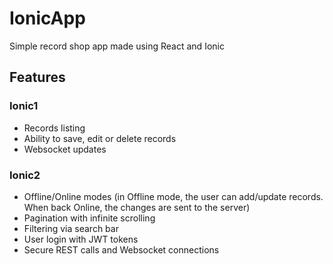 # IonicApp
Simple record shop app made using React and Ionic

## Features
### Ionic1
- Records listing
- Ability to save, edit or delete records
- Websocket updates

### Ionic2
- Offline/Online modes (in Offline mode, the user can add/update records. When back Online, the changes are sent to the server)
- Pagination with infinite scrolling
- Filtering via search bar
- User login with JWT tokens
- Secure REST calls and Websocket connections
